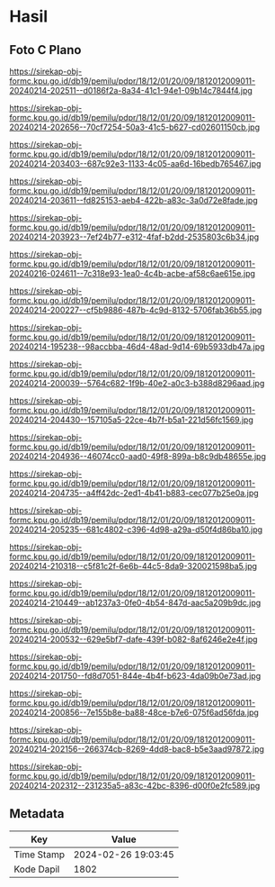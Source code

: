 # Hasil

## Foto C Plano

https://sirekap-obj-formc.kpu.go.id/db19/pemilu/pdpr/18/12/01/20/09/1812012009011-20240214-202511--d0186f2a-8a34-41c1-94e1-09b14c7844f4.jpg

https://sirekap-obj-formc.kpu.go.id/db19/pemilu/pdpr/18/12/01/20/09/1812012009011-20240214-202656--70cf7254-50a3-41c5-b627-cd02601150cb.jpg

https://sirekap-obj-formc.kpu.go.id/db19/pemilu/pdpr/18/12/01/20/09/1812012009011-20240214-203403--687c92e3-1133-4c05-aa6d-16bedb765467.jpg

https://sirekap-obj-formc.kpu.go.id/db19/pemilu/pdpr/18/12/01/20/09/1812012009011-20240214-203611--fd825153-aeb4-422b-a83c-3a0d72e8fade.jpg

https://sirekap-obj-formc.kpu.go.id/db19/pemilu/pdpr/18/12/01/20/09/1812012009011-20240214-203923--7ef24b77-e312-4faf-b2dd-2535803c6b34.jpg

https://sirekap-obj-formc.kpu.go.id/db19/pemilu/pdpr/18/12/01/20/09/1812012009011-20240216-024611--7c318e93-1ea0-4c4b-acbe-af58c6ae615e.jpg

https://sirekap-obj-formc.kpu.go.id/db19/pemilu/pdpr/18/12/01/20/09/1812012009011-20240214-200227--cf5b9886-487b-4c9d-8132-5706fab36b55.jpg

https://sirekap-obj-formc.kpu.go.id/db19/pemilu/pdpr/18/12/01/20/09/1812012009011-20240214-195238--98accbba-46d4-48ad-9d14-69b5933db47a.jpg

https://sirekap-obj-formc.kpu.go.id/db19/pemilu/pdpr/18/12/01/20/09/1812012009011-20240214-200039--5764c682-1f9b-40e2-a0c3-b388d8296aad.jpg

https://sirekap-obj-formc.kpu.go.id/db19/pemilu/pdpr/18/12/01/20/09/1812012009011-20240214-204430--157105a5-22ce-4b7f-b5a1-221d56fc1569.jpg

https://sirekap-obj-formc.kpu.go.id/db19/pemilu/pdpr/18/12/01/20/09/1812012009011-20240214-204936--46074cc0-aad0-49f8-899a-b8c9db48655e.jpg

https://sirekap-obj-formc.kpu.go.id/db19/pemilu/pdpr/18/12/01/20/09/1812012009011-20240214-204735--a4ff42dc-2ed1-4b41-b883-cec077b25e0a.jpg

https://sirekap-obj-formc.kpu.go.id/db19/pemilu/pdpr/18/12/01/20/09/1812012009011-20240214-205235--681c4802-c396-4d98-a29a-d50f4d86ba10.jpg

https://sirekap-obj-formc.kpu.go.id/db19/pemilu/pdpr/18/12/01/20/09/1812012009011-20240214-210318--c5f81c2f-6e6b-44c5-8da9-320021598ba5.jpg

https://sirekap-obj-formc.kpu.go.id/db19/pemilu/pdpr/18/12/01/20/09/1812012009011-20240214-210449--ab1237a3-0fe0-4b54-847d-aac5a209b9dc.jpg

https://sirekap-obj-formc.kpu.go.id/db19/pemilu/pdpr/18/12/01/20/09/1812012009011-20240214-200532--629e5bf7-dafe-439f-b082-8af6246e2e4f.jpg

https://sirekap-obj-formc.kpu.go.id/db19/pemilu/pdpr/18/12/01/20/09/1812012009011-20240214-201750--fd8d7051-844e-4b4f-b623-4da09b0e73ad.jpg

https://sirekap-obj-formc.kpu.go.id/db19/pemilu/pdpr/18/12/01/20/09/1812012009011-20240214-200856--7e155b8e-ba88-48ce-b7e6-075f6ad56fda.jpg

https://sirekap-obj-formc.kpu.go.id/db19/pemilu/pdpr/18/12/01/20/09/1812012009011-20240214-202156--266374cb-8269-4dd8-bac8-b5e3aad97872.jpg

https://sirekap-obj-formc.kpu.go.id/db19/pemilu/pdpr/18/12/01/20/09/1812012009011-20240214-202312--231235a5-a83c-42bc-8396-d00f0e2fc589.jpg


## Metadata

| Key        | Value               |
| ---------- | ------------------- |
| Time Stamp | 2024-02-26 19:03:45 |
| Kode Dapil | 1802                |



